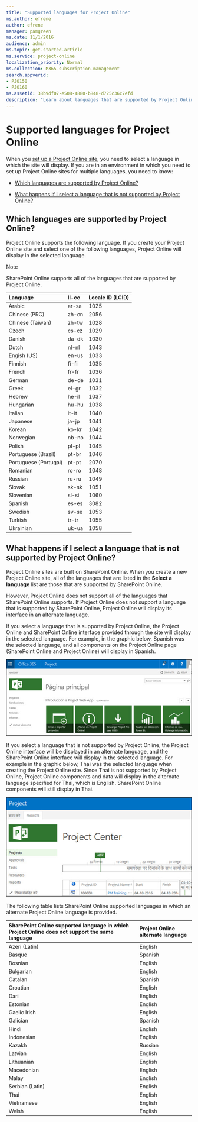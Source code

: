 ```yaml
---
title: "Supported languages for Project Online"
ms.author: efrene
author: efrene
manager: pamgreen
ms.date: 11/1/2016
audience: admin
ms.topic: get-started-article
ms.service: project-online
localization_priority: Normal
ms.collection: M365-subscription-management
search.appverid:
- PJO150
- PJO160
ms.assetid: 38b9df07-e508-4880-b848-d725c36c7efd
description: "Learn about languages that are supported by Project Online."
---
```


# Supported languages for Project Online

  
When you [set up a Project Online site](set-up-another-project-online-site.md), you need to select a language in which the site will display. If you are in an environment in which you need to set up Project Online sites for multiple languages, you need to know:
  
- [Which languages are supported by Project Online?](supported-languages-for-project-online.md#lang)
    
- [What happens if I select a language that is not supported by Project Online?](supported-languages-for-project-online.md#happens)
    
## Which languages are supported by Project Online?
<a name="lang"> </a>

Project Online supports the following language. If you create your Project Online site and select one of the following languages, Project Online will display in the selected language.
  
> [!NOTE]
> SharePoint Online supports all of the languages that are supported by Project Online. 
  
|**Language**|**ll-cc**|**Locale ID (LCID)**|
|:-----|:-----|:-----|
|Arabic  <br/> |ar-sa  <br/> |1025  <br/> |
|Chinese (PRC)  <br/> |zh-cn  <br/> |2056  <br/> |
|Chinese (Taiwan)  <br/> |zh-tw  <br/> |1028  <br/> |
|Czech  <br/> |cs-cz  <br/> |1029  <br/> |
|Danish  <br/> |da-dk  <br/> |1030  <br/> |
|Dutch  <br/> |nl-nl  <br/> |1043  <br/> |
|Engish (US)  <br/> |en-us  <br/> |1033  <br/> |
|Finnish  <br/> |fi-fi  <br/> |1035  <br/> |
|French  <br/> |fr-fr  <br/> |1036  <br/> |
|German  <br/> |de-de  <br/> |1031  <br/> |
|Greek  <br/> |el-gr  <br/> |1032  <br/> |
|Hebrew  <br/> |he-il  <br/> |1037  <br/> |
|Hungarian  <br/> |hu-hu  <br/> |1038  <br/> |
|Italian  <br/> |it-it  <br/> |1040  <br/> |
|Japanese  <br/> |ja-jp  <br/> |1041  <br/> |
|Korean  <br/> |ko-kr  <br/> |1042  <br/> |
|Norwegian  <br/> |nb-no  <br/> |1044  <br/> |
|Polish  <br/> |pl-pl  <br/> |1045  <br/> |
|Portuguese (Brazil)  <br/> |pt-br  <br/> |1046  <br/> |
|Portuguese (Portugal)  <br/> |pt-pt  <br/> |2070  <br/> |
|Romanian  <br/> |ro-ro  <br/> |1048  <br/> |
|Russian  <br/> |ru-ru  <br/> |1049  <br/> |
|Slovak  <br/> |sk-sk  <br/> |1051  <br/> |
|Slovenian  <br/> |sl-si  <br/> |1060  <br/> |
|Spanish  <br/> |es-es  <br/> |3082  <br/> |
|Swedish  <br/> |sv-se  <br/> |1053  <br/> |
|Turkish  <br/> |tr-tr  <br/> |1055  <br/> |
|Ukrainian  <br/> |uk-ua  <br/> |1058  <br/> |
   
## What happens if I select a language that is not supported by Project Online?
<a name="happens"> </a>

Project Online sites are built on SharePoint Online. When you create a new Project Online site, all of the languages that are listed in the **Select a language** list are those that are supported by SharePoint Online. 
  
However, Project Online does not support all of the languages that SharePoint Online supports. If Project Online does not support a language that is supported by SharePoint Online, Project Online will display its interface in an alternate language.
  
If you select a language that is supported by Project Online, the Project Online and SharePoint Online interface provided through the site will display in the selected language. For example, in the graphic below, Spanish was the selected language, and all components on the Project Online page (SharePoint Online and Project Online) will display in Spanish.
  
![Project Online in Spanish](media/7d09f8dc-f75d-4db7-a88d-d4304a43b34c.jpg)
  
If you select a language that is not supported by Project Online, the Project Online interface will be displayed in an alternate language, and the SharePoint Online interface will display in the selected language. For example in the graphic below, Thai was the selected language when creating the Project Online site. Since Thai is not supported by Project Online, Project Online components and data will display in the alternate language specified for Thai, which is English. SharePoint Online components will still display in Thai.
  
![Project Center with Bulgarian](media/6a4b2d3d-5140-4c02-811a-e2ac29436130.jpg)
  
The following table lists SharePoint Online supported languages in which an alternate Project Online language is provided. 
  
|**SharePoint Online supported language in which Project Online does not support the same language**|**Project Online alternate language**|
|:-----|:-----|
|Azeri (Latin)  <br/> |English  <br/> |
|Basque  <br/> |Spanish  <br/> |
|Bosnian  <br/> |English  <br/> |
|Bulgarian  <br/> |English  <br/> |
|Catalan  <br/> |Spanish  <br/> |
|Croatian  <br/> |English  <br/> |
|Dari  <br/> |English  <br/> |
|Estonian  <br/> |English  <br/> |
|Gaelic Irish  <br/> |English  <br/> |
|Galician  <br/> |Spanish  <br/> |
|Hindi  <br/> |English  <br/> |
|Indonesian  <br/> |English  <br/> |
|Kazakh  <br/> |Russian  <br/> |
|Latvian  <br/> |English  <br/> |
|Lithuanian  <br/> |English  <br/> |
|Macedonian  <br/> |English  <br/> |
|Malay  <br/> |English  <br/> |
|Serbian (Latin)  <br/> |English  <br/> |
|Thai  <br/> |English  <br/> |
|Vietnamese  <br/> |English  <br/> |
|Welsh  <br/> |English  <br/> |
   

